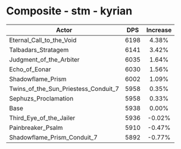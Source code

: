 # Composite - stm - kyrian
| Actor | DPS | Increase |
|---|:---:|:---:|
|Eternal_Call_to_the_Void|6198|4.38%|
|Talbadars_Stratagem|6141|3.42%|
|Judgment_of_the_Arbiter|6035|1.64%|
|Echo_of_Eonar|6030|1.56%|
|Shadowflame_Prism|6002|1.09%|
|Twins_of_the_Sun_Priestess_Conduit_7|5958|0.35%|
|Sephuzs_Proclamation|5958|0.33%|
|Base|5938|0.00%|
|Third_Eye_of_the_Jailer|5936|-0.02%|
|Painbreaker_Psalm|5910|-0.47%|
|Shadowflame_Prism_Conduit_7|5892|-0.77%|

